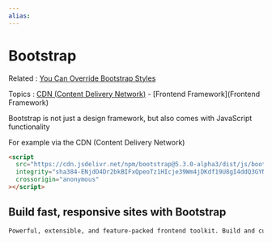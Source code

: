 ```yaml
---
alias:
---
```


# Bootstrap

Related : [You Can Override Bootstrap Styles](You%20Can%20Override%20Bootstrap%20Styles.md)

Topics : [CDN (Content Delivery Network)](CDN "Content Delivery Network") - [Frontend Framework](Frontend Framework)

Bootstrap is not just a design framework, but also comes with JavaScript functionality

For example via the CDN (Content Delivery Network)

```html
<script
  src="https://cdn.jsdelivr.net/npm/bootstrap@5.3.0-alpha3/dist/js/bootstrap.bundle.min.js"
  integrity="sha384-ENjdO4Dr2bkBIFxQpeoTz1HIcje39Wm4jDKdf19U8gI4ddQ3GYNS7NTKfAdVQSZe"
  crossorigin="anonymous"
></script>
```

## Build fast, responsive sites with Bootstrap

```txt
Powerful, extensible, and feature-packed frontend toolkit. Build and customize with Sass, utilize prebuilt grid system and components, and bring projects to life with powerful JavaScript plugins.
```
